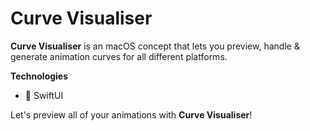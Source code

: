 # Curve Visualiser

**Curve Visualiser** is an macOS concept that lets you preview, handle & generate animation curves for all different platforms.

**Technologies**  
* 🎨 SwiftUI  

Let's preview all of your animations with **Curve Visualiser**! 
